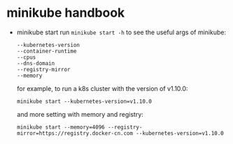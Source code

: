 # minikube handbook

- minikube start
  run `minikube start -h` to see the useful args of minikube:
  ```
  --kubernetes-version
  --container-runtime
  --cpus
  --dns-domain
  --registry-mirror
  --memory
  ```
  for example, to run a k8s cluster with the version of v1.10.0:
  ```
  minikube start --kubernetes-version=v1.10.0
  ```
  and more setting with memory and registry:
  ```
  minikube start --memory=4096 --registry-mirror=https://registry.docker-cn.com --kubernetes-version=v1.10.0
  ```
